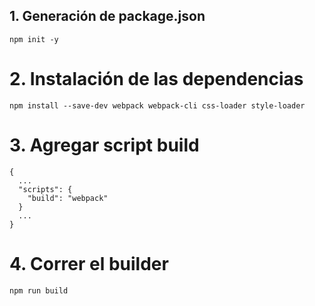 ## 1. Generación de package.json
`npm init -y`

# 2. Instalación de las dependencias
`npm install --save-dev webpack webpack-cli css-loader style-loader`

# 3. Agregar script build
```
{
  ...
  "scripts": {
    "build": "webpack"
  }
  ...
}
```

# 4. Correr el builder
`npm run build`